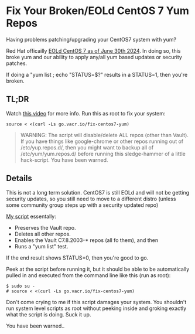 # Fix Your Broken/EOLd CentOS 7 Yum Repos
Having problems patching/upgrading your CentOS7 system with yum?

Red Hat officailly [EOLd CentOS 7 as of June  30th 2024](https://www.redhat.com/en/blog/centos-linux-has-reached-its-end-life-eol). In doing so, this broke yum and our ability to apply any/all yum based updates or security patches.

If doing a "yum list ; echo "STATUS=$?" results in a STATUS=1, then you're broken.

## TL;DR

Watch [this video](https://go.vacr.io/fix-centos7-video) for more info.
Run this as root to fix your system:
```
source < <(curl -Ls go.vacr.io/fix-centos7-yum)
```

> WARNING: The script will disable/delete ALL repos (other than Vault). If you have things like google-chrome or other repos running out of /etc/yup.repos.d/, then you might want to backup all of /etc/yum/yum.repos.d/ before running this sledge-hammer of a little hack-script. You have been warned.

## Details

This is not a long term solution.  CentOS7 is still EOLd and will not be getting security updates, so you still need to move to a different distro (unless some community group steps up with a security updated repo)

[My script](https://raw.githubusercontent.com/Tweeks-va/fix-EOLd-Centos7-repos/refs/heads/main/centos-7-yum-repo-fix.sh) essentally:
* Preserves the Vault repo.
* Deletes all other repos.
* Enables the Vault C7.8.2003-* repos (all fo them), and then
* Runs a "yum list" test.

If the end result shows STATUS=0, then you're good to go.

Peek at the script before running it, but it should be able to be automatically pulled in and executed from the command line like this (run as root):
```
$ sudo su -
# source < <(curl -Ls go.vacr.io/fix-centos7-yum)
```

Don't come crying to me if this script damages your system. You shouldn't run system level scripts as root without peeking inside and groking exactly what the script is doing. Suck it up.

You have been warned..

